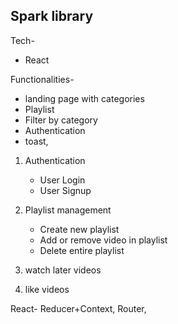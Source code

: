 ## Spark library


Tech-
- React

Functionalities-

- landing page with categories
- Playlist
- Filter by category
- Authentication
- toast, 

1. Authentication

   - User Login
   - User Signup

2. Playlist management

   - Create new playlist
   - Add or remove video in playlist
   - Delete entire playlist
3. watch later videos
4. like videos

React- Reducer+Context, Router, 

